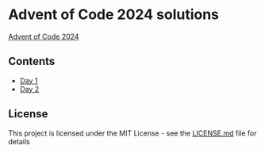# Advent of Code 2024 solutions

[Advent of Code 2024](https://adventofcode.com)

## Contents

- [Day 1](src/day_01.rs)
- [Day 2](src/day_02.rs)

## License

This project is licensed under the MIT License - see the [LICENSE.md](LICENSE.md) file for details
